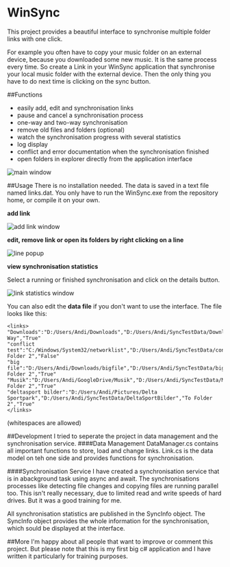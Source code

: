 # WinSync
This project provides a beautiful interface to synchronise multiple folder links with one click.

For example you often have to copy your music folder on an external device, because you downloaded some new music.
It is the same process every time. So create a Link in your WinSync application that synchronise your local music folder with the external device. Then the only thing you have to do next time is clicking on the sync button.

##Functions
- easily add, edit and synchronisation links
- pause and cancel a synchronisation process
- one-way and two-way synchronisation
- remove old files and folders (optional)
- watch the synchronisation progress with several statistics
- log display
- conflict and error documentation when the synchronisation finished
- open folders in explorer directly from the application interface

![main window](https://raw.github.com/andi1501/WinSync/master/screenshots/mainWindow.png)

##Usage
There is no installation needed.
The data is saved in a text file named links.dat.
You only have to run the WinSync.exe from the repository home, or compile it on your own.

**add link**

![add link window](https://raw.github.com/andi1501/WinSync/master/screenshots/addLink.png)

**edit, remove link or open its folders by right clicking on a line**

![line popup](https://raw.github.com/andi1501/WinSync/master/screenshots/linePopup.png)

**view synchronisation statistics**

Select a running or finished synchronisation and click on the details button.

![link statistics window](https://raw.github.com/andi1501/WinSync/master/screenshots/linkStatistics.png)

You can also edit the **data file** if you don't want to use the interface.
The file looks like this:

```
<links>
"Downloads":"D:/Users/Andi/Downloads","D:/Users/Andi/SyncTestData/Downloads","Two Way","True"
"conflict test":"C:/Windows/System32/networklist","D:/Users/Andi/SyncTestData/conflictTest","To Folder 2","False"
"big file":"D:/Users/Andi/Downloads/bigfile","D:/Users/Andi/SyncTestData/bigfile","To Folder 2","True"
"Musik":"D:/Users/Andi/GoogleDrive/Musik","D:/Users/Andi/SyncTestData/Musik","To Folder 2","True"
"deltasport bilder":"D:/Users/Andi/Pictures/Delta Sportpark","D:/Users/Andi/SyncTestData/DeltaSportBilder","To Folder 2","True"
</links>
```
(whitespaces are allowed)

##Development
I tried to seperate the project in data management and the synchronisation service.
####Data Management
DataManager.cs contains all important functions to store, load and change links.
Link.cs is the data model on teh one side and provides functions for synchronisation.

####Synchronisation Service
I have created a synchronisation service that is in abackground task using async and await.
The synchronisations processes like detecting file changes and copying files are running parallel too.
This isn't really necessary, due to limited read and write speeds of hard drives. But it was a good training for me.

All synchronisation statistics are published in the SyncInfo object. The SyncInfo object provides the whole information for the synchronisation, which sould be displayed at the interface.

##More
I'm happy about all people that want to improve or comment this project.
But please note that this is my first big c# application and I have written it particularly for training purposes.
